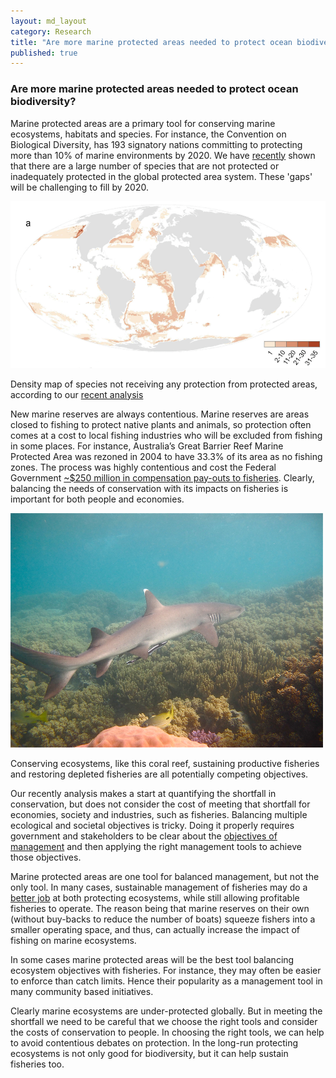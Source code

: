 ```yaml
---
layout: md_layout
category: Research
title: "Are more marine protected areas needed to protect ocean biodiversity?"
published: true  
---
```


### Are more marine protected areas needed to protect ocean biodiversity?

Marine protected areas are a primary tool for conserving marine ecosystems, habitats and species. For instance, the Convention on Biological Diversity, has 193 signatory nations committing to protecting more than 10% of marine environments by 2020. We have [recently](http://www.nature.com/articles/srep17539) shown that there are a large number of species that are not protected or inadequately protected in the global protected area system. These 'gaps' will be challenging to fill by 2020.

<div class = "image_caption">
<img src ="/Images/gapspecies.png" alt="shark" class="image_float"/>
<p>
Density map of species not receiving any protection from protected areas, according to our <a href ="http://www.nature.com/articles/srep17539">recent analysis </a>
</p>
</div>

New marine reserves are always contentious. Marine reserves are areas closed to fishing to protect native plants and animals, so protection often comes at a cost to local fishing industries who will be excluded from fishing in some places. For instance, Australia’s Great Barrier Reef Marine Protected Area was rezoned in 2004 to have 33.3% of its area as no fishing zones. The process was highly contentious and cost the Federal Government [~$250 million in compensation pay-outs to fisheries](http://www.sciencedirect.com/science/article/pii/S0964569110001006). Clearly, balancing the needs of conservation with its impacts on fisheries is important for both people and economies.
<div class = "image_caption">
<img src ="/Images/whitetip_shark.png" alt="shark" class="image_float"/>
<p>
Conserving ecosystems, like this coral reef, sustaining productive fisheries and restoring depleted fisheries are all potentially competing objectives.
</p>
</div>  

Our recently analysis makes a start at quantifying the shortfall in conservation, but does not consider the cost of meeting that shortfall for economies, society and industries, such as fisheries. Balancing multiple ecological and societal objectives is tricky. Doing it properly requires government and stakeholders to be clear about the [objectives of management](/res_posts/2015/08/05/conservation-priorities.html) and then applying the right management tools to achieve those objectives.

Marine protected areas are one tool for balanced management, but not the only tool. In many cases, sustainable management of fisheries may do a [better job](http://fisheries.org/docs/wp/Frontiers-fisheries-article.pdf) at both protecting ecosystems, while still allowing profitable fisheries to operate. The reason being that marine reserves on their own (without buy-backs to reduce the number of boats) squeeze fishers into a smaller operating space, and thus, can actually increase the impact of fishing on marine ecosystems.  

In some cases marine protected areas will be the best tool balancing ecosystem objectives with fisheries. For instance, they may often be easier to enforce than catch limits. Hence their popularity as a management tool in many community based initiatives.

Clearly marine ecosystems are under-protected globally. But in meeting the shortfall we need to be careful that we choose the right tools and consider the costs of conservation to people. In choosing the right tools, we can help to avoid contentious debates on protection. In the long-run protecting ecosystems is not only good for biodiversity, but it can help sustain fisheries too.  
